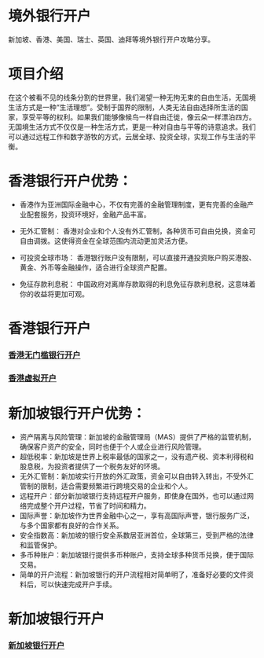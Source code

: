 # 境外银行开户
新加坡、香港、美国、瑞士、英国、迪拜等境外银行开户攻略分享。
# 项目介绍
在这个被看不见的线条分割的世界里，我们渴望一种无拘无束的自由生活，无国境生活方式是一种“生活理想”。受制于国界的限制，人类无法自由选择所生活的国家，享受平等的权利。如果我们能够像候鸟一样自由迁徙，像云朵一样漂泊四方。无国境生活方式不仅仅是一种生活方式，更是一种对自由与平等的诗意追求。我们可以通过远程工作和数字游牧的方式，云居全球、投资全球，实现工作与生活的平衡。

# 香港银行开户优势：
- 香港作为亚洲国际金融中心，不仅有完善的金融管理制度，更有完善的金融产业配套服务，投资环境好，金融产品丰富。

- 无外汇管制： 香港对企业和个人没有外汇管制，各种货币可自由兑换，资金可自由调拨。这使得资金在全球范围内流动更加灵活方便。

- 可投资全球市场： 香港银行账户没有限制，可以直接开通投资账户购买港股、黄金、外币等金融操作，适合进行全球资产配置。

- 免征存款利息税： 中国政府对离岸存款取得的利息免征存款利息税，这意味着你的收益将更加可观。
# 香港银行开户
### [香港无门槛银行开户](https://github.com/laosji/bank/wiki/%E9%A6%99%E6%B8%AF%E9%93%B6%E8%A1%8C%E5%BC%80%E6%88%B7)
### [香港虚拟开户](https://github.com/laosji/bank/wiki/%E9%A6%99%E6%B8%AF%E8%99%9A%E6%8B%9F%E9%93%B6%E8%A1%8C)


# 新加坡银行开户优势：
- 资产隔离与风险管理：新加坡的金融管理局（MAS）提供了严格的监管机制，确保客户资产的安全，同时也便于个人或企业进行风险管理。
- 超低税率：新加坡是世界上税率最低的国家之一，没有遗产税、资本利得税和股息税，为投资者提供了一个税务友好的环境。
- 无外汇管制：新加坡实行开放的外汇政策，资金可以自由转入转出，不受外汇管制的限制，适合需要频繁进行跨境交易的企业和个人。
- 远程开户：部分新加坡银行支持远程开户服务，即使身在国外，也可以通过网络完成整个开户过程，节省了时间和精力。
- 国际声誉：新加坡作为世界金融中心之一，享有高国际声誉，银行服务广泛，与多个国家都有良好的合作关系。
- 安全指数高：新加坡的银行安全系数居亚洲首位，全球第三，受到严格的法律和监管保护。
- 多币种账户：新加坡银行提供多币种账户，支持全球多种货币兑换，便于国际交易。
- 简单的开户流程：新加坡银行的开户流程相对简单明了，准备好必要的文件资料后，可以快速完成开户手续。

# 新加坡银行开户
### [新加坡银行开户](https://github.com/laosji/bank/wiki/%E6%96%B0%E5%8A%A0%E5%9D%A1%E9%93%B6%E8%A1%8C%E5%BC%80%E6%88%B7)
